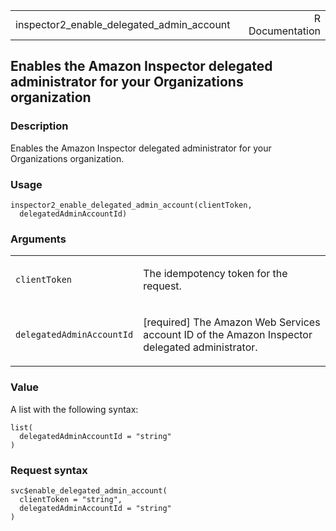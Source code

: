 <table style="width: 100%;">
<tbody>
<tr class="odd">
<td>inspector2_enable_delegated_admin_account</td>
<td style="text-align: right;">R Documentation</td>
</tr>
</tbody>
</table>

## Enables the Amazon Inspector delegated administrator for your Organizations organization

### Description

Enables the Amazon Inspector delegated administrator for your
Organizations organization.

### Usage

    inspector2_enable_delegated_admin_account(clientToken,
      delegatedAdminAccountId)

### Arguments

<table>
<colgroup>
<col style="width: 35%" />
<col style="width: 65%" />
</colgroup>
<tbody>
<tr class="odd">
<td><code
id="inspector2_enable_delegated_admin_account_:_clientToken">clientToken</code></td>
<td><p>The idempotency token for the request.</p></td>
</tr>
<tr class="even">
<td><code
id="inspector2_enable_delegated_admin_account_:_delegatedAdminAccountId">delegatedAdminAccountId</code></td>
<td><p>[required] The Amazon Web Services account ID of the Amazon
Inspector delegated administrator.</p></td>
</tr>
</tbody>
</table>

### Value

A list with the following syntax:

    list(
      delegatedAdminAccountId = "string"
    )

### Request syntax

    svc$enable_delegated_admin_account(
      clientToken = "string",
      delegatedAdminAccountId = "string"
    )
